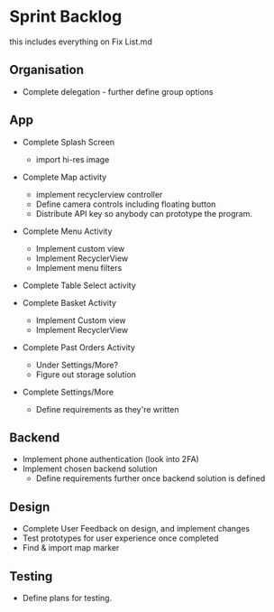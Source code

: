 # Sprint Backlog

this includes everything on Fix List.md

## Organisation
  - Complete delegation - further define group options

## App
- Complete Splash Screen 
  - import hi-res image 

- Complete Map activity
  - implement recyclerview controller
  - Define camera controls including floating button
  - Distribute API key so anybody can prototype the program.

- Complete Menu Activity
  - Implement custom view
  - Implement RecyclerView
  - Implement menu filters

- Complete Table Select activity

- Complete Basket Activity
  - Implement Custom view
  - Implement RecyclerView

- Complete Past Orders Activity
  - Under Settings/More?
  - Figure out storage solution

- Complete Settings/More
  - Define requirements as they're written

## Backend
- Implement phone authentication (look into 2FA)
- Implement chosen backend solution
  - Define requirements further once backend solution is defined

## Design
- Complete User Feedback on design, and implement changes
- Test prototypes for user experience once completed
- Find & import map marker 

## Testing
- Define plans for testing.
